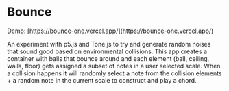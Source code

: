 # Bounce

Demo: [https://bounce-one.vercel.app/](https://bounce-one.vercel.app/)

An experiment with p5.js and Tone.js to try and generate random noises that sound good based on environmental collisions. This app creates a container with balls that bounce around and each element (ball, ceiling, walls, floor) gets assigned a subset of notes in a user selected scale. When a collision happens it will randomly select a note from the collision elements + a random note in the current scale to construct and play a chord.
